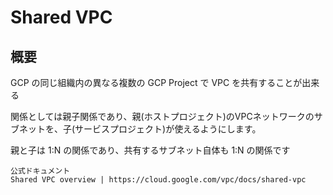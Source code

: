 # Shared VPC

## 概要

GCP の同じ組織内の異なる複数の GCP Project で VPC を共有することが出来る

関係としては親子関係であり、親(ホストプロジェクト)のVPCネットワークのサブネットを、子(サービスプロジェクト)が使えるようにします。

親と子は 1:N の関係であり、共有するサブネット自体も 1:N の関係です


```
公式ドキュメント
Shared VPC overview | https://cloud.google.com/vpc/docs/shared-vpc
```
